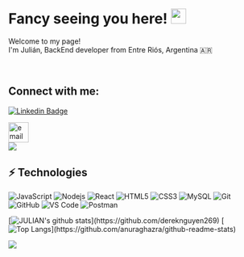 <h1>Fancy seeing you here! <img src="https://raw.githubusercontent.com/aemmadi/aemmadi/master/wave.gif" width="30"></h1>
<p>Welcome to my page! </br> I'm Julián, BackEnd developer from Entre Riós, Argentina 🇦🇷</p></br>

## Connect with me:

[![Linkedin Badge](https://img.shields.io/badge/-Julián%20Viera-0072b1?style=flat&logo=Linkedin&logoColor=white)](https://www.linkedin.com/in/julian-viera/ "Connect on LinkedIn")

<div style="width: 40px; height: 40px;">
  <a href="mailto:vierajulianeduardo@gmail.com">
    <img src="https://img.icons8.com/color/96/000000/gmail.png" alt="email" style="width: 40px; height: 40px;">
  </a>
</div>

<img src="https://media.giphy.com/media/13UZisxBxkjPwI/giphy.gif"/>

## ⚡ Technologies

![JavaScript](https://img.shields.io/badge/-JavaScript-black?style=flat-square&logo=javascript)
![Nodejs](https://img.shields.io/badge/-Nodejs-black?style=flat-square&logo=Node.js)
![React](https://img.shields.io/badge/-React-black?style=flat-square&logo=react)
![HTML5](https://img.shields.io/badge/-HTML5-E34F26?style=flat-square&logo=html5&logoColor=white)
![CSS3](https://img.shields.io/badge/-CSS3-1572B6?style=flat-square&logo=css3)
![MySQL](https://img.shields.io/badge/-MySQL-black?style=flat-square&logo=mysql)
![Git](https://img.shields.io/badge/-Git-black?style=flat-square&logo=git)
![GitHub](https://img.shields.io/badge/-GitHub-181717?style=flat-square&logo=github)
![VS Code](https://img.shields.io/badge/-VS%20Code-007ACC?style=flat-square&logo=visual-studio-code)
![Postman](https://img.shields.io/badge/Postman-black?style=flat-square&logo=postman)

[![ JULIAN's github stats](https://github-readme-stats.vercel.app/api?username=VieraJulian&show_icons=true&icon_color=CE1D2D&text_color=718096&bg_color=00000000&hide_title=true&hide_border=true")](https://github.com/dereknguyen269)
[![Top Langs](https://github-readme-stats.vercel.app/api/top-langs/?username=VieraJulian&show_icons=true&icon_color=CE1D2D&text_color=718096&bg_color=00000000&hide_title=true&hide_border=true")](https://github.com/anuraghazra/github-readme-stats)

<div>
	<img src="https://cdn.jsdelivr.net/gh/holic-x/holic-x/assets/github-contribution-grid-snake.svg" />
</div>
